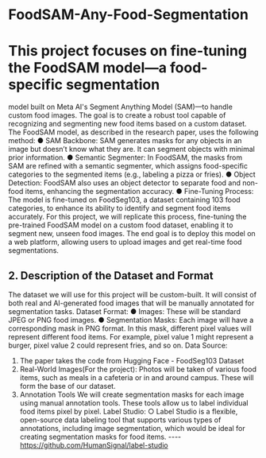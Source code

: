 # FoodSAM-Any-Food-Segmentation

# This project focuses on fine-tuning the FoodSAM model—a food-specific segmentation
model built on Meta AI's Segment Anything Model (SAM)—to handle custom food
images. The goal is to create a robust tool capable of recognizing and segmenting new
food items based on a custom dataset.
The FoodSAM model, as described in the research paper, uses the following method:
● SAM Backbone: SAM generates masks for any objects in an image but doesn’t
know what they are. It can segment objects with minimal prior information.
● Semantic Segmenter: In FoodSAM, the masks from SAM are refined with a
semantic segmenter, which assigns food-specific categories to the segmented items
(e.g., labeling a pizza or fries).
● Object Detection: FoodSAM also uses an object detector to separate food and
non-food items, enhancing the segmentation accuracy.
● Fine-Tuning Process: The model is fine-tuned on FoodSeg103, a dataset
containing 103 food categories, to enhance its ability to identify and segment food
items accurately.
For this project, we will replicate this process, fine-tuning the pre-trained FoodSAM
model on a custom food dataset, enabling it to segment new, unseen food images. The
end goal is to deploy this model on a web platform, allowing users to upload images and
get real-time food segmentations.
## 2. Description of the Dataset and Format
The dataset we will use for this project will be custom-built. It will consist of both
real and AI-generated food images that will be manually annotated for
segmentation tasks.
Dataset Format:
● Images: These will be standard JPEG or PNG food images.
● Segmentation Masks: Each image will have a corresponding mask in PNG
format. In this mask, different pixel values will represent different food
items. For example, pixel value 1 might represent a burger, pixel value 2
could represent fries, and so on.
Data Source:
1. The paper takes the code from Hugging Face - FoodSeg103 Dataset
2. Real-World Images(For the project): Photos will be taken of various food
items, such as meals in a cafeteria or in and around campus. These will
form the base of our dataset.
3. Annotation Tools
We will create segmentation masks for each image using manual annotation
tools. These tools allow us to label individual food items pixel by pixel.
Label Studio:
○ Label Studio is a flexible, open-source data labeling tool that
supports various types of annotations, including image
segmentation, which would be ideal for creating segmentation
masks for food items.
---- https://github.com/HumanSignal/label-studio

